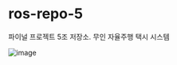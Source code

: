 # ros-repo-5
파이널 프로젝트 5조 저장소. 무인 자율주행 택시 시스템

![image](https://github.com/user-attachments/assets/0692f9ed-fdc4-44a6-aa95-e55138d3ed46)
